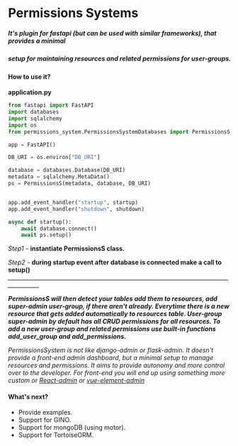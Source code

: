 # Permissions Systems
##### _It's plugin for fastapi (but can be used with similar frameworks), that provides a minimal_
##### _setup for maintaining resources and related permissions for user-groups._

#### How to use it?

**application.py**

```python
from fastapi import FastAPI
import databases
import sqlalchemy
import os
from permissions_system.PermissionsSystemDatabases import PermissionsS

app = FastAPI()

DB_URI = os.environ["DB_URI"]

database = databases.Database(DB_URI)
metadata = sqlalchemy.MetaData()
ps = PermissionsS(metadata, database, DB_URI)


app.add_event_handler("startup", startup)
app.add_event_handler("shutdown", shutdown)

async def startup():
    await database.connect()
    await ps.setup()
```
*Step1 -* __instantiate PermissionsS class.__

*Step2 -* __during startup event after database is connected make a call to setup()__
*_________________________________________________________________________________________*

__*PermissionsS will then detect your tables add them to resources, add super-admin user-group, if there aren't already. Everytime there is a new resource that gets added automatically to resources table. User-group super-admin by default has all CRUD permissions for all resources. To add a new user-group and related permissions use built-in functions add_user_group and add_permissions.*__

*PermissionsSystem is not like django-admin or flask-admin. It doesn't provide a front-end admin dashboard, but a minimal setup to manage resources and permissions. It aims to provide autonomy and more control over to the developer. For front-end you will end up using something more custom or [React-admin](https://marmelab.com/react-admin/) or [vue-element-admin](https://github.com/PanJiaChen/vue-element-admin)*

#### What's next?
* Provide examples.
* Support for GINO.
* Support for mongoDB (using motor).
* Support for TortoiseORM.
